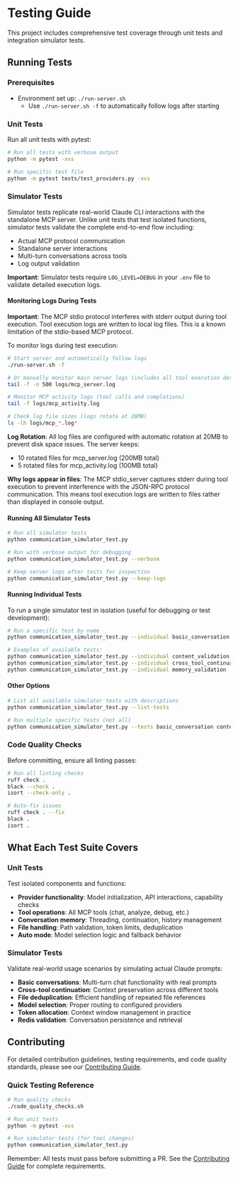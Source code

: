 # Testing Guide

This project includes comprehensive test coverage through unit tests and integration simulator tests.

## Running Tests

### Prerequisites
- Environment set up: `./run-server.sh`
  - Use `./run-server.sh -f` to automatically follow logs after starting

### Unit Tests

Run all unit tests with pytest:
```bash
# Run all tests with verbose output
python -m pytest -xvs

# Run specific test file
python -m pytest tests/test_providers.py -xvs
```

### Simulator Tests

Simulator tests replicate real-world Claude CLI interactions with the standalone MCP server. Unlike unit tests that test isolated functions, simulator tests validate the complete end-to-end flow including:
- Actual MCP protocol communication
- Standalone server interactions
- Multi-turn conversations across tools
- Log output validation

**Important**: Simulator tests require `LOG_LEVEL=DEBUG` in your `.env` file to validate detailed execution logs.

#### Monitoring Logs During Tests

**Important**: The MCP stdio protocol interferes with stderr output during tool execution. Tool execution logs are written to local log files. This is a known limitation of the stdio-based MCP protocol.

To monitor logs during test execution:

```bash
# Start server and automatically follow logs
./run-server.sh -f

# Or manually monitor main server logs (includes all tool execution details)
tail -f -n 500 logs/mcp_server.log

# Monitor MCP activity logs (tool calls and completions)
tail -f logs/mcp_activity.log

# Check log file sizes (logs rotate at 20MB)
ls -lh logs/mcp_*.log*
```

**Log Rotation**: All log files are configured with automatic rotation at 20MB to prevent disk space issues. The server keeps:
- 10 rotated files for mcp_server.log (200MB total)
- 5 rotated files for mcp_activity.log (100MB total)

**Why logs appear in files**: The MCP stdio_server captures stderr during tool execution to prevent interference with the JSON-RPC protocol communication. This means tool execution logs are written to files rather than displayed in console output.

#### Running All Simulator Tests
```bash
# Run all simulator tests
python communication_simulator_test.py

# Run with verbose output for debugging
python communication_simulator_test.py --verbose

# Keep server logs after tests for inspection
python communication_simulator_test.py --keep-logs
```

#### Running Individual Tests
To run a single simulator test in isolation (useful for debugging or test development):

```bash
# Run a specific test by name
python communication_simulator_test.py --individual basic_conversation

# Examples of available tests:
python communication_simulator_test.py --individual content_validation
python communication_simulator_test.py --individual cross_tool_continuation
python communication_simulator_test.py --individual memory_validation
```

#### Other Options
```bash
# List all available simulator tests with descriptions
python communication_simulator_test.py --list-tests

# Run multiple specific tests (not all)
python communication_simulator_test.py --tests basic_conversation content_validation

```

### Code Quality Checks

Before committing, ensure all linting passes:
```bash
# Run all linting checks
ruff check .
black --check .
isort --check-only .

# Auto-fix issues
ruff check . --fix
black .
isort .
```

## What Each Test Suite Covers

### Unit Tests
Test isolated components and functions:
- **Provider functionality**: Model initialization, API interactions, capability checks
- **Tool operations**: All MCP tools (chat, analyze, debug, etc.)
- **Conversation memory**: Threading, continuation, history management
- **File handling**: Path validation, token limits, deduplication
- **Auto mode**: Model selection logic and fallback behavior

### Simulator Tests
Validate real-world usage scenarios by simulating actual Claude prompts:
- **Basic conversations**: Multi-turn chat functionality with real prompts
- **Cross-tool continuation**: Context preservation across different tools
- **File deduplication**: Efficient handling of repeated file references
- **Model selection**: Proper routing to configured providers
- **Token allocation**: Context window management in practice
- **Redis validation**: Conversation persistence and retrieval

## Contributing

For detailed contribution guidelines, testing requirements, and code quality standards, please see our [Contributing Guide](./contributions.md).

### Quick Testing Reference

```bash
# Run quality checks
./code_quality_checks.sh

# Run unit tests
python -m pytest -xvs

# Run simulator tests (for tool changes)
python communication_simulator_test.py
```

Remember: All tests must pass before submitting a PR. See the [Contributing Guide](./contributions.md) for complete requirements.

